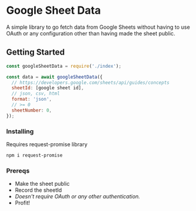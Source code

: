 
# Google Sheet Data

A simple library to go fetch data from Google Sheets without having to use OAuth or any configuration other than having made the sheet public.

## Getting Started

```javascript
const googleSheetData = require('./index');

const data = await googleSheetData({
  // https://developers.google.com/sheets/api/guides/concepts
  sheetId: [google sheet id],
  // json, csv, html 
  format: 'json', 
  // >= 0
  sheetNumber: 0,
});
```

### Installing

Requires request-promise library

```bash
npm i request-promise
```
### Prereqs

- Make the sheet public
- Record the sheetId
- *_Doesn't require OAuth or any other authentication._*
- Profit!


